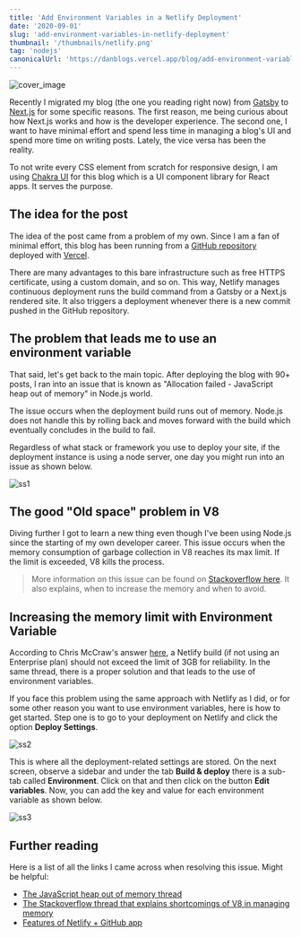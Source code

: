```yaml
---
title: 'Add Environment Variables in a Netlify Deployment'
date: '2020-09-01'
slug: 'add-environment-variables-in-netlify-deployment'
thumbnail: '/thumbnails/netlify.png'
tag: 'nodejs'
canonicalUrl: 'https://danblogs.vercel.app/blog/add-environment-variables-in-netlify-deployment/'
---
```


![cover_image](https://i.imgur.com/SX2uERE.png)

Recently I migrated my blog (the one you reading right now) from [Gatsby](https://www.gatsbyjs.com/) to [Next.js](https://nextjs.org/) for some specific reasons. The first reason, me being curious about how Next.js works and how is the developer experience. The second one, I want to have minimal effort and spend less time in managing a blog's UI and spend more time on writing posts. Lately, the vice versa has been the reality.

To not write every CSS element from scratch for responsive design, I am using [Chakra UI](https://blog.logrocket.com/how-to-create-forms-with-chakra-ui-in-react-apps/) for this blog which is a UI component library for React apps. It serves the purpose.

## The idea for the post

The idea of the post came from a problem of my own. Since I am a fan of minimal effort, this blog has been running from a [GitHub repository](https://github.com/MicoDan) deployed with [Vercel](https://vercel.com/).

There are many advantages to this bare infrastructure such as free HTTPS certificate, using a custom domain, and so on. This way, Netlify manages continuous deployment runs the build command from a Gatsby or a Next.js rendered site. It also triggers a deployment whenever there is a new commit pushed in the GitHub repository.

## The problem that leads me to use an environment variable

That said, let's get back to the main topic. After deploying the blog with 90+ posts, I ran into an issue that is known as "Allocation failed - JavaScript heap out of memory" in Node.js world.

The issue occurs when the deployment build runs out of memory. Node.js does not handle this by rolling back and moves forward with the build which eventually concludes in the build to fail.

Regardless of what stack or framework you use to deploy your site, if the deployment instance is using a node server, one day you might run into an issue as shown below.

![ss1](https://i.imgur.com/heymZ2D.png)

## The good "Old space" problem in V8

Diving further I got to learn a new thing even though I've been using Node.js since the starting of my own developer career. This issue occurs when the memory consumption of garbage collection in V8 reaches its max limit. If the limit is exceeded, V8 kills the process.

> More information on this issue can be found on [Stackoverflow here](https://stackoverflow.com/questions/48387040/nodejs-recommended-max-old-space-size/48392705). It also explains, when to increase the memory and when to avoid.

## Increasing the memory limit with Environment Variable

According to Chris McCraw's answer [here](https://community.netlify.com/t/fatal-error-call-and-retry-last-allocation-failed-javascript-heap-out-of-memory/1840/4), a Netlify build (if not using an Enterprise plan) should not exceed the limit of 3GB for reliability. In the same thread, there is a proper solution and that leads to the use of environment variables.

If you face this problem using the same approach with Netlify as I did, or for some other reason you want to use environment variables, here is how to get started. Step one is to go to your deployment on Netlify and click the option **Deploy Settings**.

![ss2](https://i.imgur.com/qjEP2pR.png)

This is where all the deployment-related settings are stored. On the next screen, observe a sidebar and under the tab **Build & deploy** there is a sub-tab called **Environment**. Click on that and then click on the button **Edit variables**. Now, you can add the key and value for each environment variable as shown below.

![ss3](https://i.imgur.com/5NKWri1.png)

## Further reading

Here is a list of all the links I came across when resolving this issue. Might be helpful:

- [The JavaScript heap out of memory thread](https://community.netlify.com/t/fatal-error-call-and-retry-last-allocation-failed-javascript-heap-out-of-memory/1840/4)
- [The Stackoverflow thread that explains shortcomings of V8 in managing memory](https://stackoverflow.com/questions/48387040/nodejs-recommended-max-old-space-size/48392705)
- [Features of Netlify + GitHub app](https://github.com/apps/netlify)
